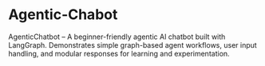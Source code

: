 # Agentic-Chabot
AgenticChatbot – A beginner-friendly agentic AI chatbot built with LangGraph. Demonstrates simple graph-based agent workflows, user input handling, and modular responses for learning and experimentation.
